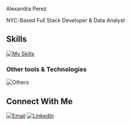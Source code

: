 Alexandra Perez

NYC-Based Full Stack Developer & Data Analyst

## Skills
[![My Skills](https://skillicons.dev/icons?i=react,vite,express,js,html,css,sass)](https://skillicons.dev)

### Other tools & Technologies
![Others](https://skillicons.dev/icons?i=git,github,markdown,netlify,vscode)

## Connect With Me
[![Email](https://skillicons.dev/icons?i=gmail&theme=light)](mailto:alexandraperezny@gmail.com) [![LinkedIn](https://skillicons.dev/icons?i=linkedin)](https://www.linkedin.com/in/ap-alexandraperez/)
